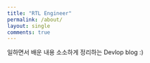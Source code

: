 ```yaml
---
title: "RTL Engineer"
permalink: /about/
layout: single
comments: true
---
```


일하면서 배운 내용 소소하게 정리하는 Devlop blog :)


